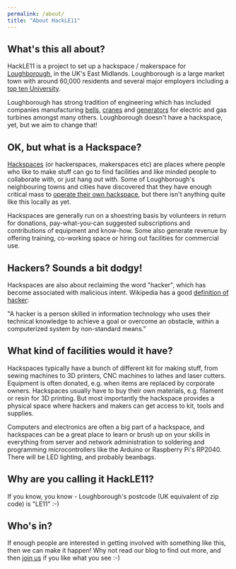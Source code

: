 ```yaml
---
permalink: /about/
title: "About HackLE11"
---
```


## What's this all about?

HackLE11 is a project to set up a hackspace / makerspace for [Loughborough](https://en.wikipedia.org/wiki/Loughborough), in the UK's East Midlands. Loughborough is a large market town with around 60,000 residents and several major employers including a [top ten University](https://www.lboro.ac.uk). 

Loughborough has strong tradition of engineering which has included companies manufacturing [bells](https://en.wikipedia.org/wiki/John_Taylor_%26_Co), [cranes](https://www.gracesguide.co.uk/Herbert_Morris) and [generators](https://en.wikipedia.org/wiki/Brush_Electrical_Machines) for electric and gas turbines amongst many others. Loughborough doesn't have a hackspace, yet, but we aim to change that!

## OK, but what is a Hackspace?

[Hackspaces](https://en.wikipedia.org/wiki/Hackerspace) (or hackerspaces, makerspaces etc) are places where people who like to make stuff can go to find facilities and like minded people to collaborate with, or just hang out with. Some of Loughborough's neighbouring towns and cities have discovered that they have enough critical mass to [operate their own hackspace](/links), but there isn't anything quite like this locally as yet.

Hackspaces are generally run on a shoestring basis by volunteers in return for donations, pay-what-you-can suggested subscriptions and contributions of equipment and know-how. Some also generate revenue by offering training, co-working space or hiring out facilities for commercial use.

## Hackers? Sounds a bit dodgy!

Hackspaces are also about reclaiming the word "hacker", which has become associated with malicious intent. Wikipedia has a good [definition of hacker](https://en.wikipedia.org/wiki/Hacker):

"A hacker is a person skilled in information technology who uses their technical knowledge to achieve a goal or overcome an obstacle, within a computerized system by non-standard means."

## What kind of facilities would it have?

Hackspaces typically have a bunch of different kit for making stuff, from sewing machines to 3D printers, CNC machines to lathes and laser cutters. Equipment is often donated, e.g. when items are replaced by corporate owners. Hackspaces usually have to buy their own materials, e.g. filament or resin for 3D printing. But most importantly the hackspace provides a physical space where hackers and makers can get access to kit, tools and supplies.

Computers and electronics are often a big part of a hackspace, and hackspaces can be a great place to learn or brush up on your skills in everything from server and network administration to soldering and programming microcontrollers like the Arduino or Raspberry Pi's RP2040. There will be LED lighting, and probably beanbags.

## Why are you calling it HackLE11?

If you know, you know - Loughborough's postcode (UK equivalent of zip code) is "LE11" :-)

## Who's in?

If enough people are interested in getting involved with something like this, then we can make it happen! Why not read our blog to find out more, and then [join us](/join) if you like what you see :-)

